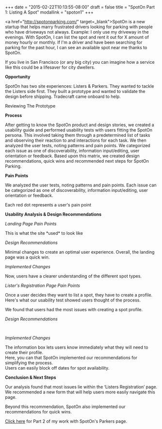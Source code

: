 +++
date = "2015-02-22T10:13:55-08:00"
draft = false
title = "SpotOn Part 1: Listing A Spot"
modallink = "spoton1"
+++

<a href="http://spotonparking.com/" target=_blank">SpotOn</a> is a new startup that helps marry frustrated drivers looking for parking with people who have driveways not always. Example: I only use my driveway in the evenings. With SpotOn, I can list the spot and rent it out for X amount of money hourly or monthly. If I'm a driver and have been searching for parking for the past hour, I can see an available spot near me thanks to SpotOn. 

If you live in San Francisco (or any big city) you can imagine how a service like this could be a lifesaver for city dwellers.  

**Opportunity**

SpotOn has two site experiences: Listers & Parkers. They wanted to tackle the Listers side first. 
They built a prototype and wanted to validate the design before shipping. Tradecraft came onboard to help. 

<img class="img-responsive img-centered" src="/images/SpotOnMeeting.jpg" alt="">
<div class="image-caption">Reviewing The Prototype</div>

**Process**

After getting to know the SpotOn product and design 
stories, we created a usability guide and performed usability tests with users fitting the SpotOn persona.  This involved taking them through a predetermined 
list of tasks and observing their reaction to and interactions for each task. We then analyzed the user 
tests, noting patterns and pain points. We categorized each issue as one of discoverability, 
information input/editing, user orientation or feedback. Based upon this matrix, we created design 
recommendations, quick wins and recommended next steps for SpotOn Parking. 

**Pain Points**

We analyzed the user tests, noting patterns and pain points. Each issue can be categorized as one of discoverability, information input/editing, user orientation or feedback.

<img class="img-responsive img-centered" src="/images/OpportunityMatrix.png" alt="">
<div class="image-caption">Each red dot represents a user's pain point</div>

**Usability Analysis & Design Recommendations**

*Landing Page Pain Points*

<img class="img-responsive img-centered" src="/images/BeforeLandingPage.png" alt="">
<div class="image-caption">This is what the site *used* to look like</div>

*Design Recommendations*

<img class="img-responsive img-centered" src="/images/AfterLandingPage.png" alt="">
<div class="image-caption">Minimal changes to create an optimal user experience. Overall, the landing page was a quick win.</div>

*Implemented Changes*

<img class="img-responsive img-centered" src="/images/SpotOnLandingPage.png" alt="">
<div class="image-caption">Now, users have a clearer understanding of the different spot types.</div>

*Lister's Registration Page Pain Points*

Once a user decides they want to list a spot, they have to create a profile. Here's what our usability test showed users thought of the process. 

<img class="img-responsive img-centered" src="/images/BeforeListers2" alt="">
<div class="image-caption">We found that users had the most issues with creating a spot profile.</div>

*Design Recommendations*

<img class="img-responsive img-centered" src="/images/AfterListers1.png" alt="">

<img class="img-responsive img-centered" src="/images/AfterListers4.png" alt="">

*Implemented Changes*

<img class="img-responsive img-centered" src="/images/Listers1.png" alt="">
<div class="image-caption">The information box lets users know immediately what they will need to create their profile.</div>

<img class="img-responsive img-centered" src="/images/Listers2.png" alt="">
<div class="image-caption">Here, you can that SpotOn implemented our recommendations for simplifying the process.</div>

<img class="img-responsive img-centered" src="/images/Listers4.png" alt="">
<div class="image-caption">Users can easily block off dates for spot availability.</div>

**Conclusion & Next Steps**

Our analysis found that most issues lie within the ‘Listers Registration’ page. We recommended a new form that will help users more easily navigate this page.

Beyond this recommendation, SpotOn also implemented our recommendations for quick wins.  

<a href="/projects/spotonpart2/" target="_blank">Click here</a> for Part 2 of my work with SpotOn's Parkers page. 

